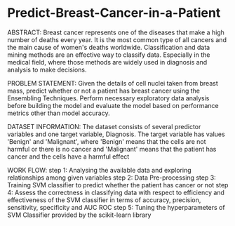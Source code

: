 # Predict-Breast-Cancer-in-a-Patient

ABSTRACT:
Breast cancer represents one of the diseases that make a high number of deaths every
year. It is the most common type of all cancers and the main cause of women's deaths
worldwide. Classification and data mining methods are an effective way to classify data.
Especially in the medical field, where those methods are widely used in diagnosis and
analysis to make decisions.

PROBLEM STATEMENT:
Given the details of cell nuclei taken from breast mass, predict whether or not a patient
has breast cancer using the Ensembling Techniques. Perform necessary exploratory
data analysis before building the model and evaluate the model based on performance
metrics other than model accuracy.

DATASET INFORMATION:
The dataset consists of several predictor variables and one target variable, Diagnosis.
The target variable has values 'Benign' and 'Malignant', where 'Benign' means that the
cells are not harmful or there is no cancer and 'Malignant' means that the patient has
cancer and the cells have a harmful effect

WORK FLOW:
step 1: Analysing the available data and exploring relationships among given variables
step 2: Data Pre-processing 
step 3: Training SVM classifier to predict whether the patient has cancer or not 
step 4: Assess the correctness in classifying data with respect to efficiency and effectiveness of
        the SVM classifier in terms of accuracy, precision, sensitivity, specificity and AUC ROC
step 5: Tuning the hyperparameters of SVM Classifier provided by the scikit-learn library

